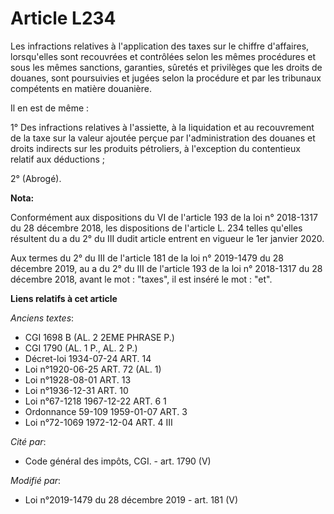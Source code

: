 # Article L234

Les infractions relatives à l'application des taxes sur le chiffre d'affaires, lorsqu'elles sont recouvrées et contrôlées
selon les mêmes procédures et sous les mêmes sanctions, garanties, sûretés et privilèges que les droits de douanes, sont
poursuivies et jugées selon la procédure et par les tribunaux compétents en matière douanière.

Il en est de même :

1° Des infractions relatives à l'assiette, à la liquidation et au recouvrement de la taxe sur la valeur ajoutée perçue par
l'administration des douanes et droits indirects sur les produits pétroliers, à l'exception du contentieux relatif aux
déductions ;

2° (Abrogé).

**Nota:**

Conformément aux dispositions du VI de l'article 193 de la loi n° 2018-1317 du 28 décembre 2018, les dispositions de
l'article L. 234 telles qu'elles résultent du a du 2° du III dudit article entrent en vigueur le 1er janvier 2020.

Aux termes du 2° du III de l'article 181 de la loi n° 2019-1479 du 28 décembre 2019, au a du 2° du III de l'article 193 de la
loi n° 2018-1317 du 28 décembre 2018, avant le mot : "taxes", il est inséré le mot : "et".

**Liens relatifs à cet article**

_Anciens textes_:

  - CGI 1698 B (AL. 2 2EME PHRASE P.)
  - CGI 1790 (AL. 1 P., AL. 2 P.)
  - Décret-loi 1934-07-24 ART. 14
  - Loi n°1920-06-25 ART. 72 (AL. 1)
  - Loi n°1928-08-01 ART. 13
  - Loi n°1936-12-31 ART. 10
  - Loi n°67-1218 1967-12-22 ART. 6 1
  - Ordonnance 59-109 1959-01-07 ART. 3
  - Loi n°72-1069 1972-12-04 ART. 4 III

_Cité par_:

  - Code général des impôts, CGI. - art. 1790 (V)

_Modifié par_:

  - Loi n°2019-1479 du 28 décembre 2019 - art. 181 (V)
